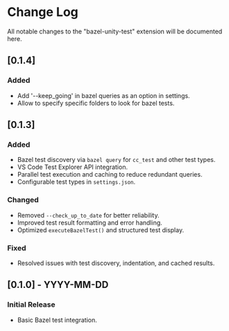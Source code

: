 # Change Log

All notable changes to the "bazel-unity-test" extension will be documented here.

## [0.1.4]

### Added
- Add '--keep_going' in bazel queries as an option in settings.
- Allow to specify specific folders to look for bazel tests.

## [0.1.3]

### Added
- Bazel test discovery via `bazel query` for `cc_test` and other test types.
- VS Code Test Explorer API integration.
- Parallel test execution and caching to reduce redundant queries.
- Configurable test types in `settings.json`.

### Changed
- Removed `--check_up_to_date` for better reliability.
- Improved test result formatting and error handling.
- Optimized `executeBazelTest()` and structured test display.

### Fixed
- Resolved issues with test discovery, indentation, and cached results.

## [0.1.0] - YYYY-MM-DD
### Initial Release
- Basic Bazel test integration.